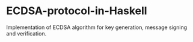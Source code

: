 # ECDSA-protocol-in-Haskell
Implementation of ECDSA algorithm for key generation, message signing and verification.
